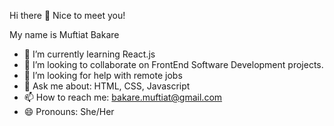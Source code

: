 Hi there 👋
Nice to meet you!

My name is Muftiat Bakare

- 🌱 I’m currently learning React.js
- 👯 I’m looking to collaborate on FrontEnd Software Development projects.
- 🤔 I’m looking for help with remote jobs
- 💬 Ask me about: HTML, CSS, Javascript
- 📫 How to reach me: bakare.muftiat@gmail.com
- 😄 Pronouns: She/Her

